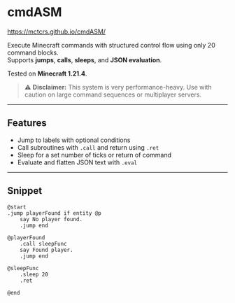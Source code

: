 # cmdASM

https://mctcrs.github.io/cmdASM/

Execute Minecraft commands with structured control flow using only 20 command blocks.  
Supports **jumps**, **calls**, **sleeps**, and **JSON evaluation**.  

Tested on **Minecraft 1.21.4**.

> ⚠️ **Disclaimer:** This system is very performance-heavy. Use with caution on large command sequences or multiplayer servers.

---

## Features

- Jump to labels with optional conditions  
- Call subroutines with `.call` and return using `.ret`  
- Sleep for a set number of ticks or return of command 
- Evaluate and flatten JSON text with `.eval`  

---

## Snippet

```mcfunction
@start
.jump playerFound if entity @p
    say No player found.
    .jump end

@playerFound
    .call sleepFunc
    say Found player.
    .jump end

@sleepFunc
    .sleep 20
    .ret

@end
